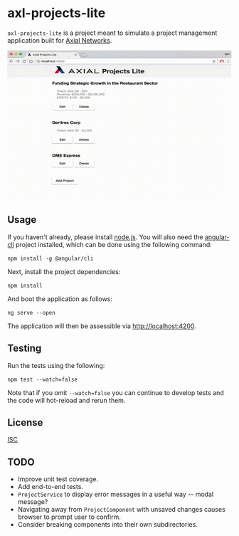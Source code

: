# axl-projects-lite

`axl-projects-lite` is a project meant to simulate a project management application built for [Axial Networks](http://axial.net).

![Demo](demo.gif)

## Usage

If you haven't already, please install [node.js](https://nodejs.org).
You will also need the [angular-cli](https://github.com/angular/angular-cli) project installed, which can be done using the following command:

    npm install -g @angular/cli


Next, install the project dependencies:

    npm install


And boot the application as follows:

    ng serve --open


The application will then be assessible via [http://localhost:4200](http://localhost:4200).


## Testing

Run the tests using the following:

    npm test --watch=false

Note that if you omit `--watch=false` you can continue to develop tests and the code will hot-reload and rerun them.


## License

[ISC](LICENSE.md)


## TODO

* Improve unit test coverage.
* Add end-to-end tests.
* `ProjectService` to display error messages in a useful way -- modal message?
* Navigating away from `ProjectComponent` with unsaved changes causes browser to prompt user to confirm.
* Consider breaking components into their own subdirectories.